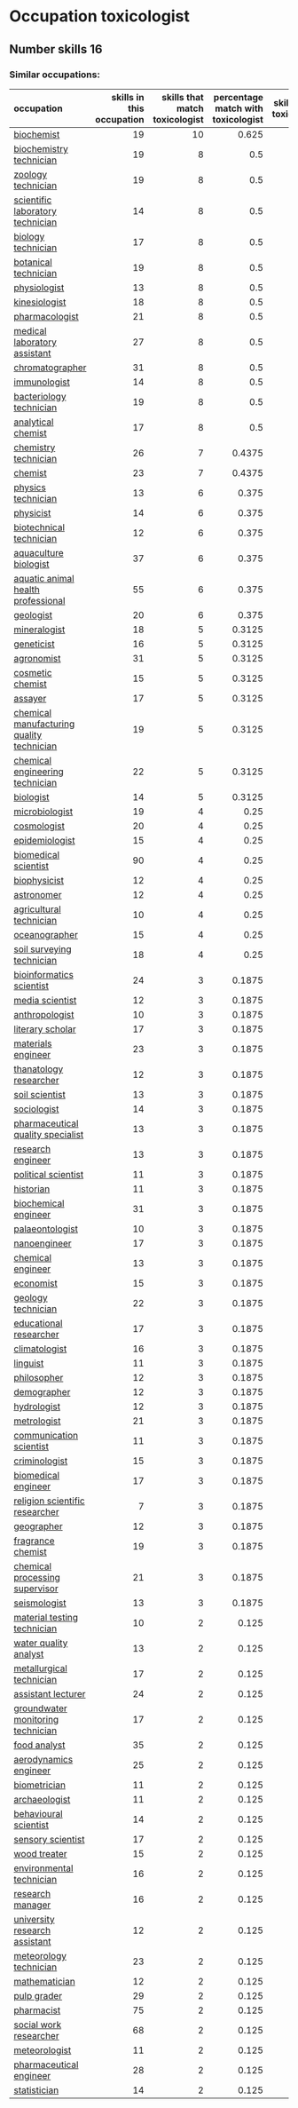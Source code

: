 # Occupation toxicologist
## Number skills 16
### Similar occupations:
| occupation                                                                                |   skills in this occupation |   skills that match toxicologist |   percentage match with toxicologist |   skills not in toxicologist |
|:------------------------------------------------------------------------------------------|----------------------------:|---------------------------------:|-------------------------------------:|-----------------------------:|
| [biochemist](biochemist.md)                                                               |                          19 |                               10 |                               0.625  |                            9 |
| [biochemistry technician](biochemistry_technician.md)                                     |                          19 |                                8 |                               0.5    |                           11 |
| [zoology technician](zoology_technician.md)                                               |                          19 |                                8 |                               0.5    |                           11 |
| [scientific laboratory technician](scientific_laboratory_technician.md)                   |                          14 |                                8 |                               0.5    |                            6 |
| [biology technician](biology_technician.md)                                               |                          17 |                                8 |                               0.5    |                            9 |
| [botanical technician](botanical_technician.md)                                           |                          19 |                                8 |                               0.5    |                           11 |
| [physiologist](physiologist.md)                                                           |                          13 |                                8 |                               0.5    |                            5 |
| [kinesiologist](kinesiologist.md)                                                         |                          18 |                                8 |                               0.5    |                           10 |
| [pharmacologist](pharmacologist.md)                                                       |                          21 |                                8 |                               0.5    |                           13 |
| [medical laboratory assistant](medical_laboratory_assistant.md)                           |                          27 |                                8 |                               0.5    |                           19 |
| [chromatographer](chromatographer.md)                                                     |                          31 |                                8 |                               0.5    |                           23 |
| [immunologist](immunologist.md)                                                           |                          14 |                                8 |                               0.5    |                            6 |
| [bacteriology technician](bacteriology_technician.md)                                     |                          19 |                                8 |                               0.5    |                           11 |
| [analytical chemist](analytical_chemist.md)                                               |                          17 |                                8 |                               0.5    |                            9 |
| [chemistry technician](chemistry_technician.md)                                           |                          26 |                                7 |                               0.4375 |                           19 |
| [chemist](chemist.md)                                                                     |                          23 |                                7 |                               0.4375 |                           16 |
| [physics technician](physics_technician.md)                                               |                          13 |                                6 |                               0.375  |                            7 |
| [physicist](physicist.md)                                                                 |                          14 |                                6 |                               0.375  |                            8 |
| [biotechnical technician](biotechnical_technician.md)                                     |                          12 |                                6 |                               0.375  |                            6 |
| [aquaculture biologist](aquaculture_biologist.md)                                         |                          37 |                                6 |                               0.375  |                           31 |
| [aquatic animal health professional](aquatic_animal_health_professional.md)               |                          55 |                                6 |                               0.375  |                           49 |
| [geologist](geologist.md)                                                                 |                          20 |                                6 |                               0.375  |                           14 |
| [mineralogist](mineralogist.md)                                                           |                          18 |                                5 |                               0.3125 |                           13 |
| [geneticist](geneticist.md)                                                               |                          16 |                                5 |                               0.3125 |                           11 |
| [agronomist](agronomist.md)                                                               |                          31 |                                5 |                               0.3125 |                           26 |
| [cosmetic chemist](cosmetic_chemist.md)                                                   |                          15 |                                5 |                               0.3125 |                           10 |
| [assayer](assayer.md)                                                                     |                          17 |                                5 |                               0.3125 |                           12 |
| [chemical manufacturing quality technician](chemical_manufacturing_quality_technician.md) |                          19 |                                5 |                               0.3125 |                           14 |
| [chemical engineering technician](chemical_engineering_technician.md)                     |                          22 |                                5 |                               0.3125 |                           17 |
| [biologist](biologist.md)                                                                 |                          14 |                                5 |                               0.3125 |                            9 |
| [microbiologist](microbiologist.md)                                                       |                          19 |                                4 |                               0.25   |                           15 |
| [cosmologist](cosmologist.md)                                                             |                          20 |                                4 |                               0.25   |                           16 |
| [epidemiologist](epidemiologist.md)                                                       |                          15 |                                4 |                               0.25   |                           11 |
| [biomedical scientist](biomedical_scientist.md)                                           |                          90 |                                4 |                               0.25   |                           86 |
| [biophysicist](biophysicist.md)                                                           |                          12 |                                4 |                               0.25   |                            8 |
| [astronomer](astronomer.md)                                                               |                          12 |                                4 |                               0.25   |                            8 |
| [agricultural technician](agricultural_technician.md)                                     |                          10 |                                4 |                               0.25   |                            6 |
| [oceanographer](oceanographer.md)                                                         |                          15 |                                4 |                               0.25   |                           11 |
| [soil surveying technician](soil_surveying_technician.md)                                 |                          18 |                                4 |                               0.25   |                           14 |
| [bioinformatics scientist](bioinformatics_scientist.md)                                   |                          24 |                                3 |                               0.1875 |                           21 |
| [media scientist](media_scientist.md)                                                     |                          12 |                                3 |                               0.1875 |                            9 |
| [anthropologist](anthropologist.md)                                                       |                          10 |                                3 |                               0.1875 |                            7 |
| [literary scholar](literary_scholar.md)                                                   |                          17 |                                3 |                               0.1875 |                           14 |
| [materials engineer](materials_engineer.md)                                               |                          23 |                                3 |                               0.1875 |                           20 |
| [thanatology researcher](thanatology_researcher.md)                                       |                          12 |                                3 |                               0.1875 |                            9 |
| [soil scientist](soil_scientist.md)                                                       |                          13 |                                3 |                               0.1875 |                           10 |
| [sociologist](sociologist.md)                                                             |                          14 |                                3 |                               0.1875 |                           11 |
| [pharmaceutical quality specialist](pharmaceutical_quality_specialist.md)                 |                          13 |                                3 |                               0.1875 |                           10 |
| [research engineer](research_engineer.md)                                                 |                          13 |                                3 |                               0.1875 |                           10 |
| [political scientist](political_scientist.md)                                             |                          11 |                                3 |                               0.1875 |                            8 |
| [historian](historian.md)                                                                 |                          11 |                                3 |                               0.1875 |                            8 |
| [biochemical engineer](biochemical_engineer.md)                                           |                          31 |                                3 |                               0.1875 |                           28 |
| [palaeontologist](palaeontologist.md)                                                     |                          10 |                                3 |                               0.1875 |                            7 |
| [nanoengineer](nanoengineer.md)                                                           |                          17 |                                3 |                               0.1875 |                           14 |
| [chemical engineer](chemical_engineer.md)                                                 |                          13 |                                3 |                               0.1875 |                           10 |
| [economist](economist.md)                                                                 |                          15 |                                3 |                               0.1875 |                           12 |
| [geology technician](geology_technician.md)                                               |                          22 |                                3 |                               0.1875 |                           19 |
| [educational researcher](educational_researcher.md)                                       |                          17 |                                3 |                               0.1875 |                           14 |
| [climatologist](climatologist.md)                                                         |                          16 |                                3 |                               0.1875 |                           13 |
| [linguist](linguist.md)                                                                   |                          11 |                                3 |                               0.1875 |                            8 |
| [philosopher](philosopher.md)                                                             |                          12 |                                3 |                               0.1875 |                            9 |
| [demographer](demographer.md)                                                             |                          12 |                                3 |                               0.1875 |                            9 |
| [hydrologist](hydrologist.md)                                                             |                          12 |                                3 |                               0.1875 |                            9 |
| [metrologist](metrologist.md)                                                             |                          21 |                                3 |                               0.1875 |                           18 |
| [communication scientist](communication_scientist.md)                                     |                          11 |                                3 |                               0.1875 |                            8 |
| [criminologist](criminologist.md)                                                         |                          15 |                                3 |                               0.1875 |                           12 |
| [biomedical engineer](biomedical_engineer.md)                                             |                          17 |                                3 |                               0.1875 |                           14 |
| [religion scientific researcher](religion_scientific_researcher.md)                       |                           7 |                                3 |                               0.1875 |                            4 |
| [geographer](geographer.md)                                                               |                          12 |                                3 |                               0.1875 |                            9 |
| [fragrance chemist](fragrance_chemist.md)                                                 |                          19 |                                3 |                               0.1875 |                           16 |
| [chemical processing supervisor](chemical_processing_supervisor.md)                       |                          21 |                                3 |                               0.1875 |                           18 |
| [seismologist](seismologist.md)                                                           |                          13 |                                3 |                               0.1875 |                           10 |
| [material testing technician](material_testing_technician.md)                             |                          10 |                                2 |                               0.125  |                            8 |
| [water quality analyst](water_quality_analyst.md)                                         |                          13 |                                2 |                               0.125  |                           11 |
| [metallurgical technician](metallurgical_technician.md)                                   |                          17 |                                2 |                               0.125  |                           15 |
| [assistant lecturer](assistant_lecturer.md)                                               |                          24 |                                2 |                               0.125  |                           22 |
| [groundwater monitoring technician](groundwater_monitoring_technician.md)                 |                          17 |                                2 |                               0.125  |                           15 |
| [food analyst](food_analyst.md)                                                           |                          35 |                                2 |                               0.125  |                           33 |
| [aerodynamics engineer](aerodynamics_engineer.md)                                         |                          25 |                                2 |                               0.125  |                           23 |
| [biometrician](biometrician.md)                                                           |                          11 |                                2 |                               0.125  |                            9 |
| [archaeologist](archaeologist.md)                                                         |                          11 |                                2 |                               0.125  |                            9 |
| [behavioural scientist](behavioural_scientist.md)                                         |                          14 |                                2 |                               0.125  |                           12 |
| [sensory scientist](sensory_scientist.md)                                                 |                          17 |                                2 |                               0.125  |                           15 |
| [wood treater](wood_treater.md)                                                           |                          15 |                                2 |                               0.125  |                           13 |
| [environmental technician](environmental_technician.md)                                   |                          16 |                                2 |                               0.125  |                           14 |
| [research manager](research_manager.md)                                                   |                          16 |                                2 |                               0.125  |                           14 |
| [university research assistant](university_research_assistant.md)                         |                          12 |                                2 |                               0.125  |                           10 |
| [meteorology technician](meteorology_technician.md)                                       |                          23 |                                2 |                               0.125  |                           21 |
| [mathematician](mathematician.md)                                                         |                          12 |                                2 |                               0.125  |                           10 |
| [pulp grader](pulp_grader.md)                                                             |                          29 |                                2 |                               0.125  |                           27 |
| [pharmacist](pharmacist.md)                                                               |                          75 |                                2 |                               0.125  |                           73 |
| [social work researcher](social_work_researcher.md)                                       |                          68 |                                2 |                               0.125  |                           66 |
| [meteorologist](meteorologist.md)                                                         |                          11 |                                2 |                               0.125  |                            9 |
| [pharmaceutical engineer](pharmaceutical_engineer.md)                                     |                          28 |                                2 |                               0.125  |                           26 |
| [statistician](statistician.md)                                                           |                          14 |                                2 |                               0.125  |                           12 |
